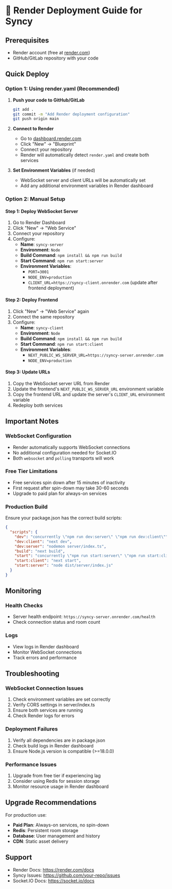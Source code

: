 # 🚀 Render Deployment Guide for Syncy

## Prerequisites
- Render account (free at [render.com](https://render.com))
- GitHub/GitLab repository with your code

## Quick Deploy

### Option 1: Using render.yaml (Recommended)

1. **Push your code to GitHub/GitLab**
   ```bash
   git add .
   git commit -m "Add Render deployment configuration"
   git push origin main
   ```

2. **Connect to Render**
   - Go to [dashboard.render.com](https://dashboard.render.com)
   - Click "New" → "Blueprint"
   - Connect your repository
   - Render will automatically detect `render.yaml` and create both services

3. **Set Environment Variables** (if needed)
   - WebSocket server and client URLs will be automatically set
   - Add any additional environment variables in Render dashboard

### Option 2: Manual Setup

#### Step 1: Deploy WebSocket Server

1. Go to Render Dashboard
2. Click "New" → "Web Service"
3. Connect your repository
4. Configure:
   - **Name**: `syncy-server`
   - **Environment**: `Node`
   - **Build Command**: `npm install && npm run build`
   - **Start Command**: `npm run start:server`
   - **Environment Variables**:
     - `PORT=3001`
     - `NODE_ENV=production`
     - `CLIENT_URL=https://syncy-client.onrender.com` (update after frontend deployment)

#### Step 2: Deploy Frontend

1. Click "New" → "Web Service" again
2. Connect the same repository
3. Configure:
   - **Name**: `syncy-client`
   - **Environment**: `Node`
   - **Build Command**: `npm install && npm run build`
   - **Start Command**: `npm run start:client`
   - **Environment Variables**:
     - `NEXT_PUBLIC_WS_SERVER_URL=https://syncy-server.onrender.com`
     - `NODE_ENV=production`

#### Step 3: Update URLs

1. Copy the WebSocket server URL from Render
2. Update the frontend's `NEXT_PUBLIC_WS_SERVER_URL` environment variable
3. Copy the frontend URL and update the server's `CLIENT_URL` environment variable
4. Redeploy both services

## Important Notes

### WebSocket Configuration
- Render automatically supports WebSocket connections
- No additional configuration needed for Socket.IO
- Both `websocket` and `polling` transports will work

### Free Tier Limitations
- Free services spin down after 15 minutes of inactivity
- First request after spin-down may take 30-60 seconds
- Upgrade to paid plan for always-on services

### Production Build
Ensure your package.json has the correct build scripts:
```json
{
  "scripts": {
    "dev": "concurrently \"npm run dev:server\" \"npm run dev:client\"",
    "dev:client": "next dev",
    "dev:server": "nodemon server/index.ts",
    "build": "next build",
    "start": "concurrently \"npm run start:server\" \"npm run start:client\"",
    "start:client": "next start",
    "start:server": "node dist/server/index.js"
  }
}
```

## Monitoring

### Health Checks
- Server health endpoint: `https://syncy-server.onrender.com/health`
- Check connection status and room count

### Logs
- View logs in Render dashboard
- Monitor WebSocket connections
- Track errors and performance

## Troubleshooting

### WebSocket Connection Issues
1. Check environment variables are set correctly
2. Verify CORS settings in server/index.ts
3. Ensure both services are running
4. Check Render logs for errors

### Deployment Failures
1. Verify all dependencies are in package.json
2. Check build logs in Render dashboard
3. Ensure Node.js version is compatible (>=18.0.0)

### Performance Issues
1. Upgrade from free tier if experiencing lag
2. Consider using Redis for session storage
3. Monitor resource usage in Render dashboard

## Upgrade Recommendations

For production use:
- **Paid Plan**: Always-on services, no spin-down
- **Redis**: Persistent room storage
- **Database**: User management and history
- **CDN**: Static asset delivery

## Support

- Render Docs: https://render.com/docs
- Syncy Issues: https://github.com/your-repo/issues
- Socket.IO Docs: https://socket.io/docs

